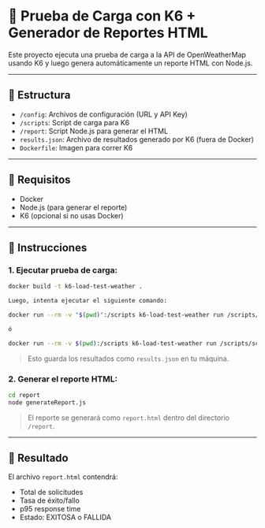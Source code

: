 # 🧪 Prueba de Carga con K6 + Generador de Reportes HTML

Este proyecto ejecuta una prueba de carga a la API de OpenWeatherMap usando K6 y luego genera automáticamente un reporte HTML con Node.js.

---

## 📁 Estructura

- `/config`: Archivos de configuración (URL y API Key)
- `/scripts`: Script de carga para K6
- `/report`: Script Node.js para generar el HTML
- `results.json`: Archivo de resultados generado por K6 (fuera de Docker)
- `Dockerfile`: Imagen para correr K6

---

## 🔧 Requisitos

- Docker
- Node.js (para generar el reporte)
- K6 (opcional si no usas Docker)

---

## 🚀 Instrucciones

### 1. Ejecutar prueba de carga:

```bash
docker build -t k6-load-test-weather .

Luego, intenta ejecutar el siguiente comando:

docker run --rm -v "$(pwd)":/scripts k6-load-test-weather run /scripts/scripts/k6-5min-load-test.js --out json=/scripts/results.json

ó 

docker run --rm -v $(pwd):/scripts k6-load-test-weather run /scripts/scripts/k6-5min-load-test.js --out json=/scripts/results.json
```

> Esto guarda los resultados como `results.json` en tu máquina.

### 2. Generar el reporte HTML:

```bash
cd report
node generateReport.js
```

> El reporte se generará como `report.html` dentro del directorio `/report`.

---

## 📄 Resultado

El archivo `report.html` contendrá:

- Total de solicitudes
- Tasa de éxito/fallo
- p95 response time
- Estado: EXITOSA o FALLIDA